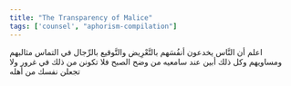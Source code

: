 ```yaml
---
title: "The Transparency of Malice"
tags: ['counsel', "aphorism-compilation"]
---
```


 اعلم أن النَّاس يخدعون أنفُسَهم بالتَّعْرِيض والتَّوقيع بالرِّجال في التماس مثالبهم ومساويهم وكل ذلك أبين عند سامعيه من وضح الصبح فلا تكونن من ذلك في غرور ولا تجعلن نفسك من أهله
